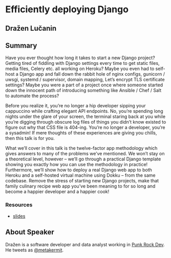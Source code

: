 # Efficiently deploying Django

## Dražen Lučanin

## Summary

Have you ever thought how long it takes to start a new Django project? Getting tired of fiddling with Django settings every time to get static files, media files, Celery etc. all working on Heroku? Maybe you even had to self-host a Django app and fall down the rabbit hole of nginx configs, gunicorn / uwsgi, systemd / supervisor, domain mapping, Let’s encrypt TLS certificate settings? Maybe you were a part of a project once where someone started down the innocent path of introducing something like Ansible / Chef / Salt to automate the process?

Before you realize it, you’re no longer a hip developer sipping your cappuccino while crafting elegant API endpoints. No, you’re spending long nights under the glare of your screen, the terminal staring back at you while you’re digging through obscure log files of things you didn’t know existed to figure out why that CSS file is 404-ing. You’re no longer a developer, you’re a sysadmin! If mere thoughts of these experiences are giving you chills, then this talk is for you.

What we’ll cover in this talk is the twelve-factor app methodology which gives answers to many of the problems we’ve mentioned. We won’t stay on a theoretical level, however – we’ll go through a practical Django template showing you exactly how you can use the methodology in practice! Furthermore, we’ll show how to deploy a real Django web app to both Heroku and a self-hosted virtual machine using Dokku – from the same codebase. Remove the stress of starting new Django projects, make that family culinary recipe web app you’ve been meaning to for so long and become a happier developer and a happier cook!

### Resources

- [slides](https://speakerdeck.com/metakermit/efficiently-deploying-django)

## About Speaker

Dražen is a software developer and data analyst working in [Punk Rock Dev](https://punkrockdev.com/). He tweets as [@metakermit](https://twitter.com/metakermit).
